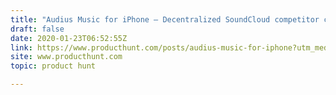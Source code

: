 ```yaml
---
title: "Audius Music for iPhone — Decentralized SoundCloud competitor comes to mobile"
draft: false
date: 2020-01-23T06:52:55Z
link: https://www.producthunt.com/posts/audius-music-for-iphone?utm_medium=RSS&utm_source=hune
site: www.producthunt.com
topic: product hunt  

---
```

